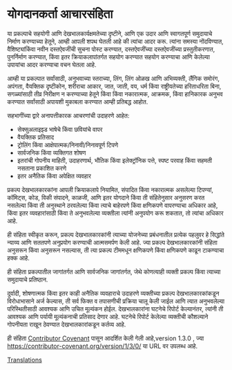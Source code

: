 
# योगदानकर्ता आचारसंहिता

या प्रकल्पाचे सहयोगी आणि देखभालकार्यक्षमतेच्या दृष्टीने, आणि एक उदार आणि स्वागतपूर्ण समुदायाचे निर्माण करण्याच्या हेतूने, आम्ही आपली शपथ घेतली आहे की त्यांचा आदर करू. त्यांना समस्या नोंदविण्यात, वैशिष्ट्यांकिंवा नवीन दस्तऐवजींची सुचना पोस्ट करण्यात, दस्तऐवजींच्या दस्तऐवजींच्या प्रस्तुतीकरणात, पुनर्निर्माण करण्यात, किंवा इतर क्रियाकलापांतर्गत सहयोग करण्यात सहयोग करण्याचा आणि केलेल्या उपायांचा आदर करण्याचा वचन घेतला आहे.

आम्ही या प्रकल्पात सर्वांसाठी, अनुभवाच्या स्तराच्या, लिंग, लिंग ओळख आणि अभिव्यक्ती, लैंगिक समोरंग, अपंगता, वैयक्तिक दृष्टीकोन, शरीराचा आकार, जात, जाती, वय, धर्म किंवा राष्ट्रीयतेच्या हरिताधरिता बिना, सगळ्यांसाठी तीव्र निरीक्षण न करण्याच्या हेतूने किंवा किंवा नकारात्मक, आक्रमक, किंवा हानिकारक अनुभव करण्यात सर्वांसाठी अपायशी मुकाबला करण्यात आम्ही प्रतिबद्ध आहोत.

सहभागींच्या द्वारे अनापत्तीकारक आचरणांची उदाहरणे आहेत:
* सेक्सुअलाइझ्ड भाषेचे किंवा छवियांचे वापर
* वैयक्तिक प्रतिसाद
* ट्रोलिंग किंवा आक्षेपात्मक/निनावी/निनावपूर्ण टिपणे
* सार्वजनिक किंवा व्यक्तिगत शोषण
* इतरांची गोपनीय माहिती, उदाहरणार्थ, भौतिक किंवा इलेक्ट्रॉनिक पत्ते, स्पष्ट परवाह किंवा सहमती नसताना प्रकाशित करणे
* इतर अनैतिक किंवा अपेक्षित व्यवहार

प्रकल्प देखभालकारकांना आपली क्रियाकलापे नियामित, संपादित किंवा नकारात्मक असलेल्या टिपण्यां, कॉमिट्स, कोड, विकी संपादने, काळजी, आणि इतर योगदाने किंवा ती संहितेनुसार अनुसरण करत नसलेल्या किंवा ती अनुस्थाने ठरवलेल्या किंवा त्याचे बाहेरपणे किंवा क्षणिकपणे वापरण्याचा अधिकार आहे, किंवा इतर व्यवहारांसाठी किंवा ते अनुभवलेल्या व्यक्तीला त्यांनी अनुपयोग करू शकतात, तो त्यांचा अधिकार आहे.

ही संहिता स्वीकृत करून, प्रकल्प देखभालकारकांनी त्याच्या योजनेच्या प्रबंधनातील प्रत्येक पहलुवर हे सिद्धांते न्याय्य आणि सततपणे अनुप्रयोग करण्याची आत्मसमर्पण केली आहे. ज्या प्रकल्प देखभालकारकांनी संहिता अनुसरून किंवा अनुसरून नसल्यास, ती त्या प्रकल्प टीममधून क्षणिकपणे किंवा क्षणिकपणे काढून टाकण्याचा हक्क आहे.

ही संहिता प्रकल्पातील जागांतर्गत आणि सार्वजनिक जागांतर्गत, जेथे कोणत्याही व्यक्ती प्रकल्प किंवा त्याच्या समुदायाचे प्रतिष्ठान.

दुर्वादी, शोषणात्मक किंवा इतर काही अनैतिक व्यवहाराचे उदाहरणे व्यक्तीच्या प्रकल्प देखभालकारकांकडून विरोधाभासाने अर्ज केल्यास, ती सर्व फिक्त व तपासणीची प्रक्रिया चालू केली जाईल आणि त्यात अनुभवलेल्या परिस्थितीसाठी आवश्यक आणि उचित मूल्यंकन होईल. देखभालकारांना घटनेचे रिपोर्ट केल्यानंतर, त्यांनी ती आवश्यक आणि पर्यायी मूल्यंकनाची प्रतिसाद देणार आहे. घटनेचे रिपोर्ट केलेल्या व्यक्तीची कौशल्याने गोपनीयता राखून ठेवण्यात देखभालकारांकडून कर्तव्य आहे.


ही संहिता [Contributor Covenant][homepage] पासून आदर्शित केली गेली आहे,version 1.3.0 , ज्या https://contributor-covenant.org/version/1/3/0/ या URL वर उपलब्ध आहे.

[homepage]: https://contributor-covenant.org

[Translations](README.md#translations)

